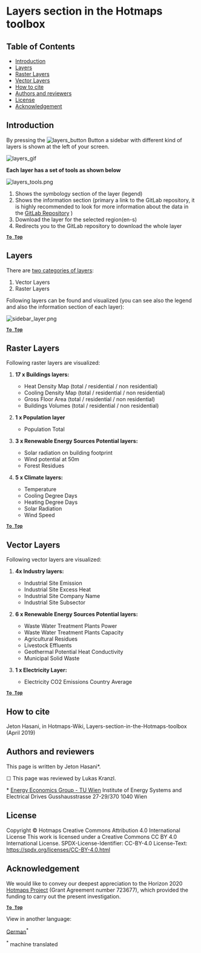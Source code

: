<h1>Layers section in the Hotmaps toolbox</h1>

## Table of Contents
* [Introduction](#introduction)
* [Layers](#layers)
* [Raster Layers](#raster-layers)
* [Vector Layers](#vector-layers)
* [How to cite](#how-to-cite)
* [Authors and reviewers](#authors-and-reviewers)
* [License](#license)
* [Acknowledgement](#acknowledgement)

## Introduction
By pressing the ![layers_button][layers_button] Button a sidebar with different kind of layers is shown at the left of your screen.

![layers_gif][layers]

**Each layer has a set of tools as shown below**

![layers_tools.png][layers_tools]

1. Shows the symbology section of the layer (legend)
2. Shows the information section (primary a link to the GitLab repository, it is highly recommended to look for more information about the data in the [GitLab Repository](https://gitlab.com/hotmaps) )
3. Download the layer for the selected region(en-s)
4. Redirects you to the GitLab repository to download the whole layer

[**`To Top`**](#table-of-contents)

## Layers
There are [two categories of layers](https://www.gislounge.com/geodatabases-explored-vector-and-raster-data):  
1. Vector Layers
2. Raster Layers

Following layers can be found and visualized (you can see also the legend and also the information section of each layer):

![sidebar_layer.png][sidebar]

[**`To Top`**](#table-of-contents)

## Raster Layers

Following raster layers are visualized:

1. **17 x Buildings layers:**
   * Heat Density Map (total / residential / non residential)
   * Cooling Density Map (total / residential / non residential)
   * Gross Floor Area (total / residential / non residential)
   * Buildings Volumes (total / residential / non residential)

1. **1 x Population layer**
   * Population Total

1. **3 x Renewable Energy Sources Potential layers:**
   * Solar radiation on building footprint
   * Wind potential at 50m
   * Forest Residues

1. **5 x Climate layers:**
   * Temperature
   * Cooling Degree Days
   * Heating Degree Days
   * Solar Radiation
   * Wind Speed



[**`To Top`**](#table-of-contents)

## Vector Layers

Following vector layers are visualized:

1. **4x Industry layers:**
   * Industrial Site Emission
   * Industrial Site Excess Heat
   * Industrial Site Company Name
   * Industrial Site Subsector 

1. **6 x Renewable Energy Sources Potential layers:**
   * Waste Water Treatment Plants Power
   * Waste Water Treatment Plants Capacity
   * Agricultural Residues
   * Livestock Effluents
   * Geothermal Potential Heat Conductivity
   * Municipal Solid Waste


1. **1 x Electricity Layer:**
   * Electricity CO2 Emissions Country Average

[**`To Top`**](#table-of-contents)

## How to cite

Jeton Hasani, in Hotmaps-Wiki, Layers-section-in-the-Hotmaps-toolbox (April 2019)


## Authors and reviewers
This page is written by Jeton Hasani\*.

&#9744; This page was reviewed by Lukas Kranzl.


\* [Energy Economics Group - TU Wien](https://eeg.tuwien.ac.at/)
Institute of Energy Systems and Electrical Drives
Gusshausstrasse 27-29/370
1040 Wien

## License
Copyright © Hotmaps
Creative Commons Attribution 4.0 International License
This work is licensed under a Creative Commons CC BY 4.0 International License.
SPDX-License-Identifier: CC-BY-4.0
License-Text: https://spdx.org/licenses/CC-BY-4.0.html


## Acknowledgement
We would like to convey our deepest appreciation to the Horizon 2020 [Hotmaps Project](https://www.hotmaps-project.eu) (Grant Agreement number 723677), which provided the funding to carry out the present investigation.

[**`To Top`**](#table-of-contents)


[//]: # (Here are all the files to the links)


[layers]: ../images/general_tool_functionalities_and_structure/layers.gif
[layers_button]: ../images/general_tool_functionalities_and_structure/layers_button.PNG

[sidebar]: ../images/general_tool_functionalities_and_structure/all_layers.png

[layers_tools]: ../images/general_tool_functionalities_and_structure/layers_tools.png



<!--- THIS IS A SUPER UNIQUE IDENTIFIER -->

View in another language:

 [German](../de/Layers-section-in-the-Hotmaps-toolbox)<sup>\*</sup> 

<sup>\*</sup> machine translated
